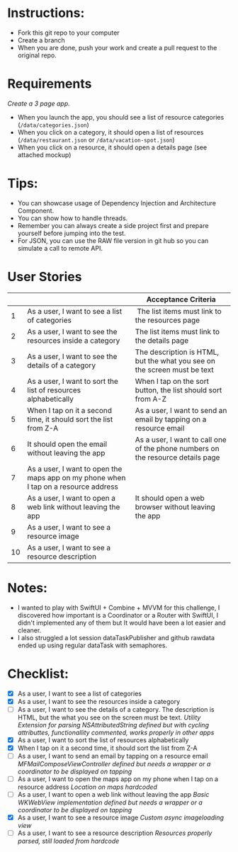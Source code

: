 # Instructions:

- Fork this git repo to your computer
- Create a branch
- When you are done, push your work and create a pull request to the original repo.

# Requirements

*Create a 3 page app.*

- When you launch the app, you should see a list of resource categories (`/data/categories.json`)
- When you click on a category, it should open a list of resources (`/data/restaurant.json` or `/data/vacation-spot.json`)
- When you click on a resource, it should open a details page (see attached mockup)

# Tips:

- You can showcase usage of Dependency Injection and Architecture Component.
- You can show how to handle threads.
- Remember you can always create a side project first and prepare yourself before jumping into the test.
- For JSON, you can use the RAW file version in git hub so you can simulate a call to remote API.

# User Stories

|    |                                                                                      | Acceptance Criteria                                                             |
|----|--------------------------------------------------------------------------------------|---------------------------------------------------------------------------------|
| 1  | As a user, I want to see a list of categories                                        | The list items must link to the resources page                                  |
| 2  | As a user, I want to see the resources inside a category                             | The list items must link to the details page                                    |
| 3  | As a user, I want to see the details of a category                                   | The description is HTML, but the what you see on the screen must be text        |
| 4  | As a user, I want to sort the list of resources alphabetically                       | When I tap on the sort button, the list should sort from A-Z                    |
| 5  | When I tap on it a second time, it should sort the list from Z-A                     | As a user, I want to send an email by tapping on a resource email               |
| 6  | It should open the email without leaving the app                                     | As a user, I want to call one of the phone numbers on the resource details page |
| 7  | As a user, I want to open the maps app on my phone when I tap on a resource address  |                                                                                 |
| 8  | As a user, I want to open a web link without leaving the app                         | It should open a web browser without leaving the app                            |
| 9  | As a user, I want to see a resource image                                            |                                                                                 |
| 10 | As a user, I want to see a resource description                                      |                                                                                 |

# Notes:

- I wanted to play with SwiftUI + Combine + MVVM for this challenge, I discovered how important is a Coordinator or a Router with SwiftUI, I didn't implemented any of them but It would have been a lot easier and cleaner.
- I also struggled a lot session dataTaskPublisher and github rawdata ended up using regular dataTask with semaphores.

# Checklist:

- [x] As a user, I want to see a list of categories
- [x] As a user, I want to see the resources inside a category 
- [ ] As a user, I want to see the details of a category. The description is HTML, but the what you see on the screen must be text.
 *Utility Extension for parsing NSAttributedString defined but with cycling attributtes, functionallity commented, works properly in other apps*
- [x] As a user, I want to sort the list of resources alphabetically
- [x] When I tap on it a second time, it should sort the list from Z-A
- [ ] As a user, I want to send an email by tapping on a resource email
 *MFMailComposeViewController defined but needs a wrapper or a coordinator to be displayed on tapping*
- [ ] As a user, I want to open the maps app on my phone when I tap on a resource address
 *Location on maps hardcoded*
- [ ] As a user, I want to open a web link without leaving the app 
 *Basic WKWebView implementation defined but needs a wrapper or a coordinator to be displayed on tapping*
- [X] As a user, I want to see a resource image 
 *Custom async imageloading view*
- [ ] As a user, I want to see a resource description 
 *Resources properly parsed, still loaded from hardcode*
